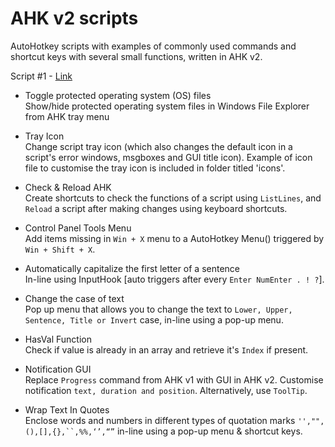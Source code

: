 # AHK v2 scripts  

AutoHotkey scripts with examples of commonly used commands and shortcut keys with several small functions, written in AHK v2. 

Script #1 - [Link](https://github.com/xypha/AHK-v2-scripts/blob/main/AHK%20v2%20%231.ahk)  

- Toggle protected operating system (OS) files  
  Show/hide protected operating system files in Windows File Explorer from AHK tray menu
  
- Tray Icon  
  Change script tray icon (which also changes the default icon in a script's error windows, msgboxes and GUI title icon).
  Example of icon file to customise the tray icon is included in folder titled 'icons'.
  
- Check & Reload AHK  
  Create shortcuts to check the functions of a script using `ListLines`, and `Reload` a script after making changes using keyboard shortcuts.
  
- Control Panel Tools Menu  
  Add items missing in `Win + X` menu to a AutoHotkey Menu() triggered by `Win + Shift + X`.
  
- Automatically capitalize the first letter of a sentence  
  In-line using InputHook [auto triggers after every `Enter NumEnter . ! ?`].
  
- Change the case of text  
  Pop up menu that allows you to change the text to `Lower, Upper, Sentence, Title or Invert` case, in-line using a pop-up menu.
  
- HasVal Function  
  Check if value is already in an array and retrieve it's `Index` if present.
  
- Notification GUI  
  Replace `Progress` command from AHK v1 with GUI in AHK v2. Customise notification `text, duration and position`. Alternatively, use `ToolTip`.
  
- Wrap Text In Quotes  
  Enclose words and numbers in different types of quotation marks `'',"",(),[],{},``,%%,‘’,“”` in-line using a pop-up menu & shortcut keys.
